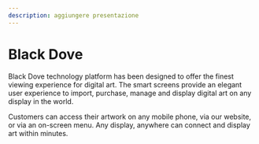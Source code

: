 ```yaml
---
description: aggiungere presentazione
---
```


# Black Dove

Black Dove technology platform has been designed to offer the finest viewing experience for digital art. The smart screens provide an elegant user experience to import, purchase, manage and display digital art on any display in the world.&#x20;

Customers can access their artwork on any mobile phone, via our website, or via an on-screen menu. Any display, anywhere can connect and display art within minutes.

